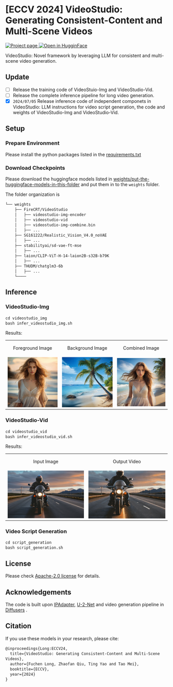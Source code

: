 # [ECCV 2024] VideoStudio: Generating Consistent-Content and Multi-Scene Videos
<a target="_blank" href="https://VidStudio.github.io">
<img src='https://img.shields.io/badge/Project-Page-green' alt="Project page"/>
</a>
<a target="_blank" href="https://huggingface.co/FireCRT/VideoStudio/tree/main">
<img src="https://img.shields.io/badge/%F0%9F%A4%97%20Hugging%20Face-Model-blue" alt="Open in HugginFace"/>
</a>


VideoStudio: Novel framework by leveraging LLM for consistent and multi-scene video generation. 

## Update
- [ ] Release the training code of VideoStuio-Img and VideoStudio-Vid.
- [ ] Release the complete inference pipeline for long video generation.
- [x] `2024/07/05` Release inference code of independent componets in VideoStudio: LLM instructions for video script generation, the code and weights of VideoStudio-Img and VideoStudio-Vid.

## Setup

### Prepare Environment
Please install the python packages listed in the [requirements.txt](./requirements.txt)

### Download Checkpoints
Please download the huggingface models listed in [weights/put-the-huggingface-models-in-this-folder](./weights/put-the-huggingface-models-in-this-folder) and put them in to the `weights` folder.

The folder organization is
```
└── weights
    ├── FireCRT/VideoStudio
    │   ├── videostudio-img-encoder
    │   ├── videostudio-vid
    │   ├── videostudio-img-combine.bin
    │   ├── ...    
    ├── SG161222/Realistic_Vision_V4.0_noVAE
    │   ├── ...
    ├── stabilityai/sd-vae-ft-mse
    │   ├── ...
    ├── laion/CLIP-ViT-H-14-laion2B-s32B-b79K
    │   ├── ...
    ├── THUDM/chatglm3-6b
    │   ├── ...
    └────
```

## Inference

### VideoStudio-Img
```
cd videostudio_img
bash infer_videostudio_img.sh
```

Results:
<table class='center'>
<tr>
  <td><p style="text-align: center">Foreground Image</p></td>
  <td><p style="text-align: center">Background Image</p></td>
  <td><p style="text-align: center">Combined Image</p></td>
<tr>
<tr>
  <td>
  <img src='./assets/videostudio-img/fg.png' width=256>
 </td>
  <td>
  <img src='./assets/videostudio-img/bg.png' width=256>
 </td>
  <td>
  <img src='./assets/videostudio-img/combine.png' width=256>
 </td>
<tr>
</table>



### VideoStudio-Vid
```
cd videostudio_vid
bash infer_videostudio_vid.sh
```

Results:
<table class='center'>
<tr>
  <td><p style="text-align: center">Input Image</p></td>
  <td><p style="text-align: center">Output Video</p></td>
<tr>
<tr>
  <td>
  <img src='./assets/videostudio-vid/rider.png' width=400>
 </td>
  <td>
  <img src='./assets/videostudio-vid/rider.gif' width=400>
 </td>
<tr>
</table>


### Video Script Generation
```
cd script_generation
bash script_generation.sh
```


## License
Please check [Apache-2.0 license](./LICENSE) for details.

## Acknowledgements
The code is built upon [IPAdapter](https://github.com/tencent-ailab/IP-Adapter), [U-2-Net](https://github.com/xuebinqin/U-2-Net) and video generation pipeline in [Diffusers](https://github.com/huggingface/diffusers) .

## Citation

If you use these models in your research, please cite:

    @inproceedings{Long:ECCV24,
      title={VideoStudio: Generating Consistent-Content and Multi-Scene Videos},
      author={Fuchen Long, Zhaofan Qiu, Ting Yao and Tao Mei},
      booktitle={ECCV},
      year={2024}
    }



